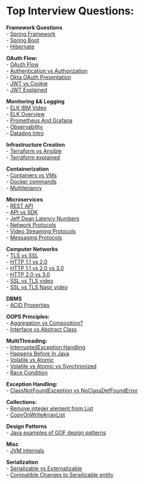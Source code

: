 # Top Interview Questions:

**Framework Questions**         
    - [Spring Framework](https://www.interviewbit.com/spring-interview-questions/)      
    - [Spring Boot](https://www.interviewbit.com/spring-boot-interview-questions/)      
    - [Hibernate](https://www.interviewbit.com/hibernate-interview-questions/)          
    
**OAuth Flow:**     
    - [OAuth Flow](https://www.oauth.com/playground/client-registration.html?returnto=authorization-code.html#)         
    - [Authentication vs Authorization](https://stackoverflow.com/questions/6556522/authentication-versus-authorization)    
    - [Okta OAuth Presentation](https://www.youtube.com/watch?v=996OiexHze0)        
    - [JWT vs Cookie](https://www.youtube.com/watch?v=GhWi11aN7t4)              
    - [JWT Explained](https://arielweinberger.medium.com/json-web-token-jwt-the-only-explanation-youll-ever-need-cf53f0822f50)          
    
**Monitoring && Logging**       
    - [ELK IBM Video](https://www.youtube.com/watch?v=ZP0NmfyfsoM)      
    - [ELK Overview](https://www.youtube.com/watch?v=Hqn5p67uev4)   
    - [Prometheus And Grafana](https://www.youtube.com/watch?v=h4Sl21AKiDg)     
    - [Observability](https://www.youtube.com/watch?v=CAQ_a2-9UOI)          
    - [Datadog Intro](https://www.youtube.com/watch?v=YmJcbAI_OCg)          
        
**Infrastructure Creation**                     
    - [Terraform vs Ansible](https://www.youtube.com/watch?v=rx4Uh3jv1cA)           
    - [Terraform explained](https://www.youtube.com/watch?v=HmxkYNv1ksg)            
        
**Containerization**        
    - [Containers vs VMs](https://www.youtube.com/watch?v=cjXI-yxqGTI)          
    - [Docker commands](https://www.youtube.com/watch?v=xGn7cFR3ARU)            
    - [Multitenancy]()          
            
**Microservices**   
    - [REST API](https://www.youtube.com/watch?v=lsMQRaeKNDk)   
    - [API vs SDK](https://www.youtube.com/watch?v=kG-fLp9BTRo)         
    - [Jeff Dean Latency Numbers](http://highscalability.com/blog/2011/1/26/google-pro-tip-use-back-of-the-envelope-calculations-to-choo.html)          
    - [Network Protocols](https://www.geeksforgeeks.org/14-most-common-network-protocols-and-their-vulnerabilities/)        
    - [Video Streaming Protocols](https://www.dacast.com/blog/video-streaming-protocol/)            
    - [Messaging Protocols](https://www.cometchat.com/blog/popular-chat-and-instant-messaging-protocols)            

**Computer Networks**        
    - [TLS vs SSL](https://www.geeksforgeeks.org/difference-between-secure-socket-layer-ssl-and-transport-layer-security-tls/)              
    - [HTTP 1.1 vs 2.0](https://www.cloudflare.com/en-in/learning/performance/http2-vs-http1.1/#:~:text=Multiplexing%3A%20HTTP%2F1.1%20loads%20resources,resource%20blocks%20any%20other%20resource.)       
    - [HTTP 1.1 vs 2.0 vs 3.0](https://www.youtube.com/watch?v=0OrmKCB0UrQ)      
    - [HTTP 2.0 vs 3.0](https://www.youtube.com/watch?v=GriONb4EfPY)    
    - [SSL vs TLS video](https://www.youtube.com/watch?v=k3rFFLmQCuY)          
    - [SSL vs TLS Nasir video](https://www.youtube.com/watch?v=r1nJT63BFQ0)       
                 
**DBMS**        
    - [ACID Properties](https://www.geeksforgeeks.org/acid-properties-in-dbms/)         
                
**OOPS Principles:**        
    - [Aggregation vs Composition?](https://stackoverflow.com/questions/734891/aggregation-versus-composition/734997)       
    - [Interface vs Abstract Class](https://stackoverflow.com/questions/19998454/when-to-use-java-8-interface-default-method-vs-abstract-method)            
        
**MultiThreading:**     
    - [InterruptedException Handling](https://stackoverflow.com/questions/3976344/handling-interruptedexception-in-java)        
    - [Happens Before In Java](https://docs.oracle.com/javase/8/docs/api/java/util/concurrent/package-summary.html#MemoryVisibility)        
    - [Volatile vs Atomic](https://stackoverflow.com/questions/19744508/volatile-vs-atomic#:~:text=Volatile%20and%20Atomic%20are%20two,on%20variables%20are%20performed%20atomically.)        
    - [Volatile vs Atomic vs Synchronized](https://stackoverflow.com/questions/9749746/what-is-the-difference-between-atomic-volatile-synchronized?noredirect=1&lq=1)   
    - [Race Condition](https://stackoverflow.com/questions/25168062/why-is-i-not-atomic)            
    
**Exception Handling:**     
    - [ClassNotFoundException vs NoClassDefFoundError](https://stackoverflow.com/questions/1457863/what-causes-and-what-are-the-differences-between-noclassdeffounderror-and-classn)        
        
**Collections:**        
    - [Remove integer element from List](https://stackoverflow.com/questions/21795376/java-how-to-remove-an-integer-item-in-an-arraylist)   
    - [CopyOnWriteArrayList](https://www.geeksforgeeks.org/copyonwritearraylist-in-java/)           
        
**Design Patterns**     
    - [Java examples of GOF design patterns](https://stackoverflow.com/questions/1673841/examples-of-gof-design-patterns-in-javas-core-libraries)               
        
**Misc**        
    - [JVM internals](https://www.freecodecamp.org/news/jvm-tutorial-java-virtual-machine-architecture-explained-for-beginners/)            
    
**Serialization**       
    - [Serializable vs Externalizable](https://www.javamadesoeasy.com/2015/07/difference-between-externalizable-and.html)           
    - [Compatible Changes to Serailizable entity](https://www.javamadesoeasy.com/2015/06/compatible-and-incompatible-changes-in.html)           